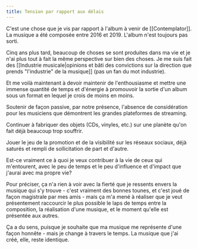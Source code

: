 ```yaml
---
title: Tension par rapport aux délais
---
```


C'est une chose que je vis par rapport à l'album à venir de [[Contemplator]]. La musique a été composée entre 2016 et 2019. L'album n'est toujours pas sorti.

Cinq ans plus tard, beaucoup de choses se sont produites dans ma vie et je n'ai plus tout à fait la même perspective sur bien des choses. Je me suis fait des [[Industrie musicale|opinions et bâti des convictions sur la direction que prends "l'industrie" de la musique]] (pas un fan du mot industrie).

Et me voilà maintenant à devoir maintenir de l'enthousiasme et mettre une immense quantité de temps et d'énergie à promouvoir la sortie d'un album sous un format en lequel je crois de moins en moins. 

Soutenir de façon passive, par notre présence, l'absence de considération pour les musiciens que démontrent les grandes plateformes de streaming.

Continuer à fabriquer des objets (CDs, vinyles, etc.) sur une planète qu'on fait déjà beaucoup trop souffrir.

Jouer le jeu de la promotion et de la visibilité sur les réseaux sociaux, déjà saturés et rempli de sollicitation de part et d'autre.

Est-ce vraiment ce à quoi je veux contribuer à la vie de ceux qui m'entourent, avec le peu de temps et le peu d'influence et d'impact que j'aurai avec ma propre vie?

Pour préciser, ça n'a rien à voir avec la fierté que je ressents envers la musique qui s'y trouve - c'est vraiment des bonnes tounes, et c'est joué de façon magistrale par mes amis - mais ça m'a mené à réaliser que je veut présentement raccourcir le plus possible le laps de temps entre la composition, la réalisation d'une musique, et le moment qu'elle est présentée aux autres. 

Ça a du sens, puisque je souhaite que ma musique me représente d'une façon honnête - mais je change à travers le temps. La musique que j'ai créé, elle, reste identique.